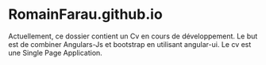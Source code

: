 # RomainFarau.github.io

Actuellement, ce dossier contient un Cv en cours de développement. 
Le but est de combiner Angulars-Js et bootstrap en utilisant angular-ui.
Le cv est une Single Page Application.
